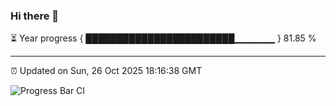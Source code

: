 ### Hi there 👋

⏳ Year progress { ████████████████████████▁▁▁▁▁▁ } 81.85 %

---

⏰ Updated on Sun, 26 Oct 2025 18:16:38 GMT

![Progress Bar CI](https://github.com/code-lakshay/GitHub-Actions-Demo/workflows/Progress%20Bar%20CI/badge.svg)
